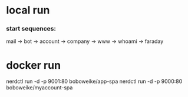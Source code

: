 
# local run
### start sequences:
mail -> bot -> account -> company -> www -> whoami -> faraday


# docker run
nerdctl run -d -p 9001:80 boboweike/app-spa
nerdctl run -d -p 9000:80 boboweike/myaccount-spa